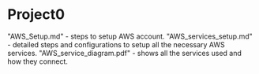 # Project0
"AWS_Setup.md" - steps to setup AWS account.
"AWS_services_setup.md" - detailed steps and configurations to setup all the necessary AWS services.
"AWS_service_diagram.pdf" - shows all the services used and how they connect.